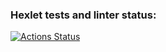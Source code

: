 ### Hexlet tests and linter status:
[![Actions Status](https://github.com/raskolnikova/js-react-developer-project-12/actions/workflows/hexlet-check.yml/badge.svg)](https://github.com/raskolnikova/js-react-developer-project-12/actions)